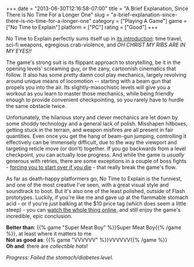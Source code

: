 +++
date = "2013-06-30T12:16:58-07:00"
title = "A Brief Explanation, Since There is No Time For a Longer One"
slug = "a-brief-explanation-since-there-is-no-time-for-a-longer-one"
category = ["Playing A Game"]
game = ["No Time to Explain"]
platform = ["PC"]
rating = ["Good"]
+++

No Time to Explain perfectly sums itself up in <a href="http://www.youtube.com/watch?v=Oi_L6ZnAgzM">its introduction</a>: time travel, sci-fi weapons, egregious crab-violence, and <i>OH CHRIST MY RIBS ARE IN MY EYES!!</i>

The game's strong suit is its flippant approach to storytelling, be it in the opening levels' screaming guy, or the zany, cartoonish cinematics that follow.  It also has some pretty damn cool play mechanics, largely revolving around unique means of locomotion -- starting with a beam gun that propels you into the air.  Its slightly-masochistic levels will give you a workout as you learn to master those mechanics, while being friendly enough to provide convenient checkpointing, so you rarely have to hurdle the same obstacle twice.

Unfortunately, the hilarious story and clever mechanics are let down by some shoddy technology and a general lack of polish.  Misshapen hitboxes, getting stuck in the terrain, and weapon misfires are all present in fair quantities.  Even once you get the hang of beam-gun jumping, controlling it effectively can be immensely difficult, due to the way the viewport and targeting reticle move (or don't) together.  If you go backwards from a level checkpoint, you can actually lose progress.  And while the game is <i>usually</i> generous with retries, there are some exceptions in a couple of boss fights - <a href="http://www.pcgamer.com/review/no-time-to-explain-review/">forcing you to start over if you die</a> - that really break the game's flow.

As far as death-happy platformers go, No Time to Explain is the funniest, and one of the most creative I've seen, with a great visual style and soundtrack to boot.  But it's also one of the least polished, outside of Flash prototypes.  Luckily, if you're like me and gave up at the flammable stomach acid - or if you're just balking at the $10 price tag (which does seem a little steep) - you can <a href="http://www.youtube.com/watch?v=Oi_L6ZnAgzM&list=PLo_lDZnUwf2wiFb-Gxh3jaYiEVunB8HrL">watch the whole thing online</a>, and still enjoy the game's incredible, epic conclusion.

<b>Better than</b>: {{% game "Super Meat Boy" %}}Super Meat Boy{{% /game %}}, at least where it matters to me  
<b>Not as good as</b>: {{% game "VVVVVV" %}}VVVVVV{{% /game %}}  
<b>Oh and</b>: there are <i>collectible hats</i>!

<i>Progress: Failed the stomach/diabetes level.</i>
